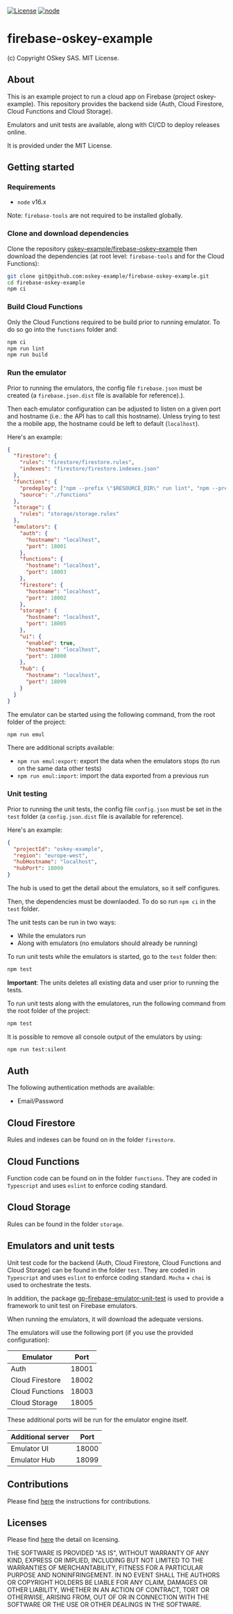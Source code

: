 [![License](https://img.shields.io/badge/license-MIT-blue)](./LICENSE)
[![node](https://img.shields.io/badge/node-16.x-233056)](https://nodejs.org)

# firebase-oskey-example

(c) Copyright OSkey SAS. MIT License.

## About

This is an example project to run a cloud app on Firebase (project
oskey-example). This repository provides the backend side (Auth,
Cloud Firestore, Cloud Functions and Cloud Storage).

Emulators and unit tests are available, along with CI/CD to deploy releases
online.

It is provided under the MIT License.

## Getting started

### Requirements

- `node` v16.x

Note: `firebase-tools` are not required to be installed globally.

### Clone and download dependencies

Clone the repository
[oskey-example/firebase-oskey-example](https://github.com/oskey-example/firebase-oskey-example)
then download the dependencies (at root level: `firebase-tools` and for the
Cloud Functions):

```sh
git clone git@github.com:oskey-example/firebase-oskey-example.git
cd firebase-oskey-example
npm ci
```

### Build Cloud Functions

Only the Cloud Functions required to be build prior to running emulator. To do
so go into the `functions` folder and:

```sh
npm ci
npm run lint
npm run build
```

### Run the emulator

Prior to running the emulators, the config file `firebase.json` must be created (a `firebase.json.dist` file is available for reference).).

Then each emulator configuration can be adjusted to listen on a given port and
hostname (i.e.: the API has to call this hostname). Unless trying to test the a
mobile app, the hostname could be left to default (`localhost`).

Here's an example:

```json
{
  "firestore": {
    "rules": "firestore/firestore.rules",
    "indexes": "firestore/firestore.indexes.json"
  },
  "functions": {
    "predeploy": ["npm --prefix \"$RESOURCE_DIR\" run lint", "npm --prefix \"$RESOURCE_DIR\" run build"],
    "source": "./functions"
  },
  "storage": {
    "rules": "storage/storage.rules"
  },
  "emulators": {
    "auth": {
      "hostname": "localhost",
      "port": 18001
    },
    "functions": {
      "hostname": "localhost",
      "port": 18003
    },
    "firestore": {
      "hostname": "localhost",
      "port": 18002
    },
    "storage": {
      "hostname": "localhost",
      "port": 18005
    },
    "ui": {
      "enabled": true,
      "hostname": "localhost",
      "port": 18000
    },
    "hub": {
      "hostname": "localhost",
      "port": 18099
    }
  }
}
```

The emulator can be started using the following command, from the root folder of
the project:

```sh
npm run emul
```

There are additional scripts available:

- `npm run emul:export`: export the data when the emulators stops (to run on the
  same data other tests)
- `npm run emul:import`: import the data exported from a previous run

### Unit testing

Prior to running the unit tests, the config file `config.json` must be set in the `test` folder (a `config.json.dist` file is available for reference).

Here's an example:

```json
{
  "projectId": "oskey-example",
  "region": "europe-west",
  "hubHostname": "localhost",
  "hubPort": 18099
}
```

The hub is used to get the detail about the emulators, so it self configures.

Then, the dependencies must be downlaoded. To do so run `npm ci` in the `test` folder.

The unit tests can be run in two ways:

- While the emulators run
- Along with emulators (no emulators should already be running)

To run unit tests while the emulators is started, go to the `test` folder then:

```sh
npm test
```

**Important**: The units deletes all existing data and user prior to running the tests.

To run unit tests along with the emulatores, run the following command from the
root folder of the project:

```sh
npm test
```

It is possible to remove all console output of the emulators by using:

```sh
npm run test:silent
```

## Auth

The following authentication methods are available:

- Email/Password

## Cloud Firestore

Rules and indexes can be found on in the folder `firestore`.

## Cloud Functions

Function code can be found on in the folder `functions`. They are coded in
`Typescript` and uses `eslint` to enforce coding standard.

## Cloud Storage

Rules can be found in the folder `storage`.

## Emulators and unit tests

Unit test code for the backend (Auth, Cloud Firestore, Cloud Functions and Cloud
Storage) can be found in the folder `test`. They are coded in `Typescript` and
uses `eslint` to enforce coding standard. `Mocha` + `chai` is used to
orchestrate the tests.

In addition, the package [gp-firebase-emulator-unit-test](https://www.npmjs.com/package/gp-firebase-emulator-unit-test)
is used to provide a framework to unit test on Firebase emulators.

When running the emulators, it will download the adequate versions.

The emulators will use the following port (if you use the provided configuration):

| Emulator        | Port  |
| --------------- | ----- |
| Auth            | 18001 |
| Cloud Firestore | 18002 |
| Cloud Functions | 18003 |
| Cloud Storage   | 18005 |

These additional ports will be run for the emulator engine itself.

| Additional server | Port  |
| ----------------- | ----- |
| Emulator UI       | 18000 |
| Emulator Hub      | 18099 |

## Contributions

Please find [here](./CONTRIBUTING.md) the instructions for contributions.

## Licenses

Please find [here](./LICENSE) the detail on licensing.

THE SOFTWARE IS PROVIDED "AS IS", WITHOUT WARRANTY OF ANY KIND, EXPRESS OR
IMPLIED, INCLUDING BUT NOT LIMITED TO THE WARRANTIES OF MERCHANTABILITY,
FITNESS FOR A PARTICULAR PURPOSE AND NONINFRINGEMENT. IN NO EVENT SHALL THE
AUTHORS OR COPYRIGHT HOLDERS BE LIABLE FOR ANY CLAIM, DAMAGES OR OTHER
LIABILITY, WHETHER IN AN ACTION OF CONTRACT, TORT OR OTHERWISE, ARISING FROM,
OUT OF OR IN CONNECTION WITH THE SOFTWARE OR THE USE OR OTHER DEALINGS IN THE
SOFTWARE.

